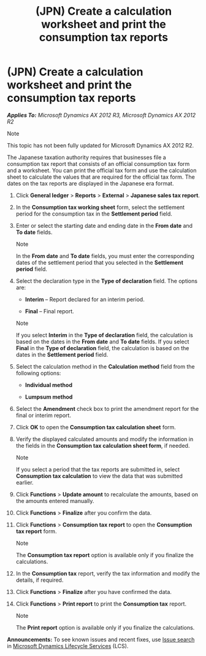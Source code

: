 ﻿---
title: (JPN) Create a calculation worksheet and print the consumption tax reports
TOCTitle: (JPN) Create a calculation worksheet and print the consumption tax reports
ms:assetid: a57449da-7ad9-4cec-aa51-44907c6b588b
ms:mtpsurl: https://technet.microsoft.com/en-us/library/JJ711215(v=AX.60)
ms:contentKeyID: 49386527
ms.date: 04/18/2014
mtps_version: v=AX.60
f1_keywords:
- JP - 00004
---

# (JPN) Create a calculation worksheet and print the consumption tax reports 


_**Applies To:** Microsoft Dynamics AX 2012 R3, Microsoft Dynamics AX 2012 R2_


> [!NOTE]
> <P>This topic has not been fully updated for Microsoft Dynamics AX 2012 R2.</P>



The Japanese taxation authority requires that businesses file a consumption tax report that consists of an official consumption tax form and a worksheet. You can print the official tax form and use the calculation sheet to calculate the values that are required for the official tax form. The dates on the tax reports are displayed in the Japanese era format.

1.  Click **General ledger** \> **Reports** \> **External** \> **Japanese sales tax report**.

2.  In the **Consumption tax working sheet** form, select the settlement period for the consumption tax in the **Settlement period** field.

3.  Enter or select the starting date and ending date in the **From date** and **To date** fields.
    

    > [!NOTE]
    > <P>In the <STRONG>From date</STRONG> and <STRONG>To date</STRONG> fields, you must enter the corresponding dates of the settlement period that you selected in the <STRONG>Settlement period</STRONG> field.</P>



4.  Select the declaration type in the **Type of declaration** field. The options are:
    
      - **Interim** – Report declared for an interim period.
    
      - **Final** – Final report.
    

    > [!NOTE]
    > <P>If you select <STRONG>Interim</STRONG> in the <STRONG>Type of declaration</STRONG> field, the calculation is based on the dates in the <STRONG>From date</STRONG> and <STRONG>To date</STRONG> fields. If you select <STRONG>Final</STRONG> in the <STRONG>Type of declaration</STRONG> field, the calculation is based on the dates in the <STRONG>Settlement period</STRONG> field.</P>



5.  Select the calculation method in the **Calculation method** field from the following options:
    
      - **Individual method**
    
      - **Lumpsum method**

6.  Select the **Amendment** check box to print the amendment report for the final or interim report.

7.  Click **OK** to open the **Consumption tax calculation sheet** form.

8.  Verify the displayed calculated amounts and modify the information in the fields in the **Consumption tax calculation sheet form**, if needed.
    

    > [!NOTE]
    > <P>If you select a period that the tax reports are submitted in, select <STRONG>Consumption tax calculation</STRONG> to view the data that was submitted earlier.</P>



9.  Click **Functions** \> **Update amount** to recalculate the amounts, based on the amounts entered manually.

10. Click **Functions** \> **Finalize** after you confirm the data.

11. Click **Functions** \> **Consumption tax report** to open the **Consumption tax report** form.
    

    > [!NOTE]
    > <P>The <STRONG>Consumption tax report</STRONG> option is available only if you finalize the calculations.</P>



12. In the **Consumption tax** report, verify the tax information and modify the details, if required.

13. Click **Functions** \> **Finalize** after you have confirmed the data.

14. Click **Functions** \> **Print report** to print the **Consumption tax** report.
    

    > [!NOTE]
    > <P>The <STRONG>Print report</STRONG> option is available only if you finalize the calculations.</P>


  
**Announcements:** To see known issues and recent fixes, use [Issue search](http://go.microsoft.com/fwlink/?linkid=389258) in [Microsoft Dynamics Lifecycle Services](http://go.microsoft.com/fwlink/?linkid=306505) (LCS).

